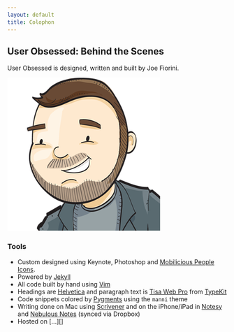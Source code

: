 ```yaml
---
layout: default
title: Colophon
---
```


## User Obsessed: Behind the Scenes

User Obsessed is designed, written and built by Joe Fiorini.

![Avatar of Joe Fiorini](/images/avatar.png "Avatar created by Brad Colbow")

### Tools

- Custom designed using Keynote, Photoshop and [Mobilicious People Icons][icons].
- Powered by [Jekyll][]
- All code built by hand using [Vim][]
- Headings are [Helvetica][] and paragraph text is [Tisa Web Pro][tisa] from [TypeKit][]
- Code snippets colored by [Pygments][] using the `manni` theme
- Writing done on Mac using [Scrivener] and on the iPhone/iPad in [Notesy][] and [Nebulous Notes][nebulous] (synced via Dropbox)
- Hosted on [...][]

[tisa]: http://typekit.com/fonts/ff-tisa-web-pro
[TypeKit]: http://typekit.com/
[Helvetica]: http://www.helveticafilm.com/
[Pygments]: http://pygments.org/
[Scrivener]: http://www.literatureandlatte.com/scrivener.php
[Notesy]: http://notesy-app.com/
[nebulous]: http://nebulousapps.net/notes.html
[Vim]: http://www.vim.org
[icons]: http://www1p.istockphoto.com/stock-illustration-15970825-mobilicious-people-icons.php
[Jekyll]: http://www.jekyllrb.com
